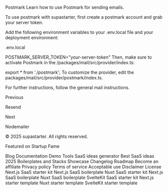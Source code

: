 Postmark
Learn how to use Postmark for sending emails.

To use postmark with supastarter, first create a postmark account and grab your server token.

Add the following environment variables to your .env.local file and your deployment environment:

.env.local

POSTMARK_SERVER_TOKEN="your-server-token"
Then, make sure to activate Postmark in the /packages/mail/src/provider/index.ts:


export * from './postmark';
To customize the provider, edit the packages/mail/src/provider/postmark/index.ts.

For further instructions, follow the general mail instructions.

Previous

Resend

Next

Nodemailer

© 2025 supastarter. All rights reserved.

Featured on Startup Fame



Blog
Documentation
Demo
Tools
SaaS ideas generator
Best SaaS ideas 2025
Boilerplates and Stacks
Showcase
Changelog
Roadmap
Become an affiliate
Privacy policy
Terms of service
Acceptable use
Disclaimer
License
Next.js SaaS starter kit
Next.js SaaS boilerplate
Nuxt SaaS starter kit
Next.js SaaS boilerplate
Nuxt SaaS boilerplate
SvelteKit SaaS starter kit
Next.js starter template
Nuxt starter template
SvelteKit starter template

